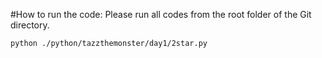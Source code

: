 #How to run the code:
Please run all codes from the root folder of the Git directory.
```
python ./python/tazzthemonster/day1/2star.py
```